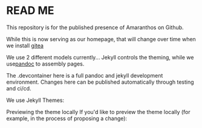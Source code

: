# READ ME

This repository is for the published presence of Amaranthos on Github.

While this is now serving as our homepage, that will change over time when we install [gitea](https://docs.gitea.io/en-us/)

We use 2 different models currently...
Jekyll controls the theming, while we use[pandoc](https://pandoc.org/) to assembly pages.

The .devcontainer here is a full pandoc and jekyll development environment. Changes here can be published automatically through testing and ci/cd.

We use Jekyll Themes:

Previewing the theme locally
If you'd like to preview the theme locally (for example, in the process of proposing a change):

